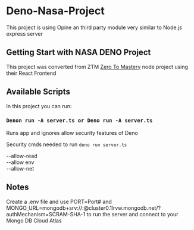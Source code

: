 # Deno-Nasa-Project

This project is using Opine an third party module very similar to Node.js express server
## Getting Start with NASA DENO Project

This project was converted from ZTM [Zero To Mastery](https://zerotomastery.io/courses/learn-node-js/) node project using their React Frontend

## Available Scripts

In this project you can run:

### `Denon run -A server.ts or Deno run -A server.ts`

Runs app and ignores allow security features of Deno

Security cmds needed to run  `deno run server.ts`

--allow-read\
--allow env\
--allow-net

## Notes
Create a .env file and use PORT=Port# and\
MONGO_URL=mongodb+srv://<username>:<password>@cluster0.1lrvw.mongodb.net/?authMechanism=SCRAM-SHA-1
to run the server and connect to your Mongo DB Cloud Atlas

